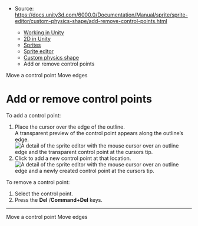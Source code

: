 * Source: https://docs.unity3d.com/6000.0/Documentation/Manual/sprite/sprite-editor/custom-physics-shape/add-remove-control-points.html

  * [Working in Unity](https://docs.unity3d.com/6000.0/Documentation/Manual/working-in-unity.html)
  * [2D in Unity](https://docs.unity3d.com/6000.0/Documentation/Manual/Unity2D.html)
  * [Sprites](https://docs.unity3d.com/6000.0/Documentation/Manual/sprite/sprite-landing.html)
  * [Sprite editor](https://docs.unity3d.com/6000.0/Documentation/Manual/sprite/sprite-editor/sprite-editor-landing.html)
  * [Custom physics shape](https://docs.unity3d.com/6000.0/Documentation/Manual/sprite/sprite-editor/custom-physics-shape/custom-physics-shape-landing.html)
  * Add or remove control points


[](https://docs.unity3d.com/6000.0/Documentation/Manual/sprite/sprite-editor/custom-physics-shape/move-control-point.html)
Move a control point
[](https://docs.unity3d.com/6000.0/Documentation/Manual/sprite/sprite-editor/custom-physics-shape/move-edges.html)
Move edges
# Add or remove control points
To add a control point:
  1. Place the cursor over the edge of the outline.  
A transparent preview of the control point appears along the outline’s edge.  
![A detail of the sprite editor with the mouse cursor over an outline edge and the transparent control point at the cursors tip.](https://docs.unity3d.com/6000.0/Documentation/uploads/Main/2D-CustomPS-generatedoutline-addremove1.png)
  2. Click to add a new control point at that location.  
![A detail of the sprite editor with the mouse cursor over an outline edge and a newly created control point at the cursors tip.](https://docs.unity3d.com/6000.0/Documentation/uploads/Main/2D-CustomPS-generatedoutline-addremove2.png)


To remove a control point:
  1. Select the control point.
  2. Press the **Del** /**Command+Del** keys.


* * *
[](https://docs.unity3d.com/6000.0/Documentation/Manual/sprite/sprite-editor/custom-physics-shape/move-control-point.html)
Move a control point
[](https://docs.unity3d.com/6000.0/Documentation/Manual/sprite/sprite-editor/custom-physics-shape/move-edges.html)
Move edges
